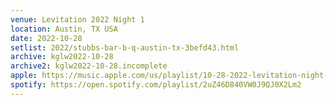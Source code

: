```yaml
---
venue: Levitation 2022 Night 1
location: Austin, TX USA
date: 2022-10-28
setlist: 2022/stubbs-bar-b-q-austin-tx-3befd43.html
archive: kglw2022-10-28
archive2: kglw2022-10-28.incomplete
apple: https://music.apple.com/us/playlist/10-28-2022-levitation-night-1/pl.u-8aAVZ6ViWJlP9D
spotify: https://open.spotify.com/playlist/2uZ46D840VW0J9QJ0X2Lm2
---
```

